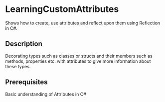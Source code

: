 # LearningCustomAttributes
Shows how to create, use attributes and reflect upon them using Reflection in C#.

## Description
Decorating types such as classes or structs and their members such as methods, properties etc. with attributes to give more information about these types.

## Prerequisites
Basic understanding of Attributes in C#

